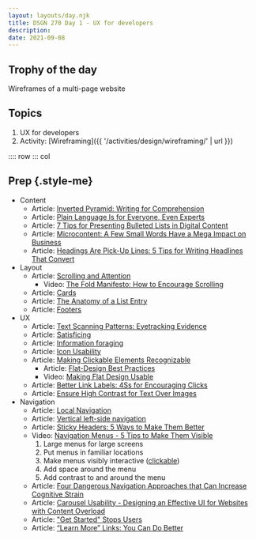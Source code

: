 ```yaml
---
layout: layouts/day.njk
title: DSGN 270 Day 1 - UX for developers
description: 
date: 2021-09-08
---
```


## Trophy of the day
Wireframes of a multi-page website

## Topics
1. UX for developers
2. Activity: [Wireframing]({{ '/activities/design/wireframing/' | url }})

:::: row
::: col
## Prep {.style-me}
- Content
    - Article: [Inverted Pyramid: Writing for Comprehension](https://www.nngroup.com/articles/inverted-pyramid/)
    - Article: [Plain Language Is for Everyone, Even Experts](https://www.nngroup.com/articles/plain-language-experts/)
    - Article: [7 Tips for Presenting Bulleted Lists in Digital Content](https://www.nngroup.com/articles/presenting-bulleted-lists/)
    - Article: [Microcontent: A Few Small Words Have a Mega Impact on Business](https://www.nngroup.com/articles/microcontent-how-to-write-headlines-page-titles-and-subject-lines/)
    - Article: [Headings Are Pick-Up Lines: 5 Tips for Writing Headlines That Convert](https://www.nngroup.com/articles/headings-pickup-lines/)
- Layout
    - Article: [Scrolling and Attention](https://www.nngroup.com/articles/scrolling-and-attention/)
        - Video: [The Fold Manifesto: How to Encourage Scrolling](https://www.nngroup.com/videos/fold-manifesto/)
    - Article: [Cards](https://www.nngroup.com/articles/cards-component/)
    - Article: [The Anatomy of a List Entry](https://www.nngroup.com/articles/list-entries/)
    - Article: [Footers](https://www.nngroup.com/articles/footers/)
- UX
    - Article: [Text Scanning Patterns: Eyetracking Evidence](https://www.nngroup.com/articles/text-scanning-patterns-eyetracking/)
    - Article: [Satisficing](https://www.nngroup.com/articles/satisficing/)
    - Article: [Information foraging](https://www.nngroup.com/articles/information-foraging/)
    - Article: [Icon Usability](https://www.nngroup.com/articles/icon-usability/)
    - Article: [Making Clickable Elements Recognizable](https://www.nngroup.com/articles/clickable-elements/)
        - Article: [Flat-Design Best Practices](https://www.nngroup.com/articles/flat-design-best-practices/)
        - Video: [Making Flat Design Usable](https://www.nngroup.com/videos/making-flat-design-usable/)
    - Article: [Better Link Labels: 4Ss for Encouraging Clicks](https://www.nngroup.com/articles/better-link-labels/)
    - Article: [Ensure High Contrast for Text Over Images](https://www.nngroup.com/articles/text-over-images/)
- Navigation
    - Article: [Local Navigation](https://www.nngroup.com/articles/local-navigation/)
    - Article: [Vertical left-side navigation](https://www.nngroup.com/articles/vertical-nav/)
    - Article: [Sticky Headers: 5 Ways to Make Them Better](https://www.nngroup.com/articles/sticky-headers/)
    - Video: [Navigation Menus - 5 Tips to Make Them Visible](https://www.nngroup.com/videos/navigation-menu-visibility/)
        1. Large menus for large screens
        2. Put menus in familiar locations
        3. Make menus visibly interactive ([clickable](https://www.nngroup.com/articles/clickable-elements/))
        4. Add space around the menu
        5. Add contrast to and around the menu
    - Article: [Four Dangerous Navigation Approaches that Can Increase Cognitive Strain](https://www.nngroup.com/articles/navigation-cognitive-strain/)
    - Article: [Carousel Usability - Designing an Effective UI for Websites with Content Overload](https://www.nngroup.com/articles/designing-effective-carousels/)
    - Article: ["Get Started" Stops Users](https://www.nngroup.com/articles/get-started/)
    - Article: [“Learn More” Links: You Can Do Better](https://www.nngroup.com/articles/learn-more-links/)

